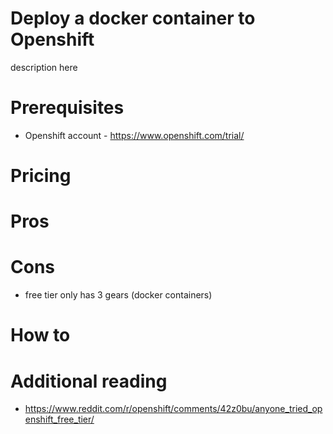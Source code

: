 
# Deploy a docker container to Openshift

description here

# Prerequisites

- Openshift account - https://www.openshift.com/trial/

# Pricing

# Pros

# Cons

- free tier only has 3 gears (docker containers)

# How to

# Additional reading

- https://www.reddit.com/r/openshift/comments/42z0bu/anyone_tried_openshift_free_tier/

